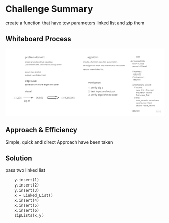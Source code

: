 # Challenge Summary
create a function that have tow
parameters linked list and zip them
## Whiteboard Process
![](linked_list_zip.jpg)

## Approach & Efficiency
Simple, quick and direct Approach have been taken

## Solution
pass two linked list

```
    y.insert(1)
    y.insert(2)
    y.insert(3)
    x = Linked_List()
    x.insert(4)
    x.insert(5)
    x.insert(6)
    zipLists(x,y)
```
